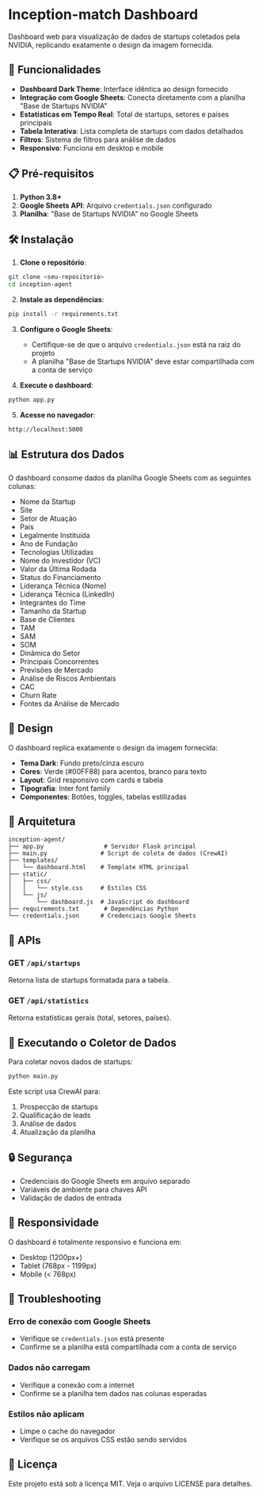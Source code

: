 # Inception-match Dashboard

Dashboard web para visualização de dados de startups coletados pela NVIDIA, replicando exatamente o design da imagem fornecida.

## 🚀 Funcionalidades

- **Dashboard Dark Theme**: Interface idêntica ao design fornecido
- **Integração com Google Sheets**: Conecta diretamente com a planilha "Base de Startups NVIDIA"
- **Estatísticas em Tempo Real**: Total de startups, setores e países principais
- **Tabela Interativa**: Lista completa de startups com dados detalhados
- **Filtros**: Sistema de filtros para análise de dados
- **Responsivo**: Funciona em desktop e mobile

## 📋 Pré-requisitos

1. **Python 3.8+**
2. **Google Sheets API**: Arquivo `credentials.json` configurado
3. **Planilha**: "Base de Startups NVIDIA" no Google Sheets

## 🛠️ Instalação

1. **Clone o repositório**:
```bash
git clone <seu-repositorio>
cd inception-agent
```

2. **Instale as dependências**:
```bash
pip install -r requirements.txt
```

3. **Configure o Google Sheets**:
   - Certifique-se de que o arquivo `credentials.json` está na raiz do projeto
   - A planilha "Base de Startups NVIDIA" deve estar compartilhada com a conta de serviço

4. **Execute o dashboard**:
```bash
python app.py
```

5. **Acesse no navegador**:
```
http://localhost:5000
```

## 📊 Estrutura dos Dados

O dashboard consome dados da planilha Google Sheets com as seguintes colunas:

- Nome da Startup
- Site
- Setor de Atuação
- País
- Legalmente Instituída
- Ano de Fundação
- Tecnologias Utilizadas
- Nome do Investidor (VC)
- Valor da Última Rodada
- Status do Financiamento
- Liderança Técnica (Nome)
- Liderança Técnica (LinkedIn)
- Integrantes do Time
- Tamanho da Startup
- Base de Clientes
- TAM
- SAM
- SOM
- Dinâmica do Setor
- Principais Concorrentes
- Previsões de Mercado
- Análise de Riscos Ambientais
- CAC
- Churn Rate
- Fontes da Análise de Mercado

## 🎨 Design

O dashboard replica exatamente o design da imagem fornecida:

- **Tema Dark**: Fundo preto/cinza escuro
- **Cores**: Verde (#00FF88) para acentos, branco para texto
- **Layout**: Grid responsivo com cards e tabela
- **Tipografia**: Inter font family
- **Componentes**: Botões, toggles, tabelas estilizadas

## 🔧 Arquitetura

```
inception-agent/
├── app.py                 # Servidor Flask principal
├── main.py               # Script de coleta de dados (CrewAI)
├── templates/
│   └── dashboard.html    # Template HTML principal
├── static/
│   ├── css/
│   │   └── style.css     # Estilos CSS
│   └── js/
│       └── dashboard.js  # JavaScript do dashboard
├── requirements.txt       # Dependências Python
└── credentials.json      # Credenciais Google Sheets
```

## 📡 APIs

### GET `/api/startups`
Retorna lista de startups formatada para a tabela.

### GET `/api/statistics`
Retorna estatísticas gerais (total, setores, países).

## 🚀 Executando o Coletor de Dados

Para coletar novos dados de startups:

```bash
python main.py
```

Este script usa CrewAI para:
1. Prospecção de startups
2. Qualificação de leads
3. Análise de dados
4. Atualização da planilha

## 🔒 Segurança

- Credenciais do Google Sheets em arquivo separado
- Variáveis de ambiente para chaves API
- Validação de dados de entrada

## 📱 Responsividade

O dashboard é totalmente responsivo e funciona em:
- Desktop (1200px+)
- Tablet (768px - 1199px)
- Mobile (< 768px)

## 🐛 Troubleshooting

### Erro de conexão com Google Sheets
- Verifique se `credentials.json` está presente
- Confirme se a planilha está compartilhada com a conta de serviço

### Dados não carregam
- Verifique a conexão com a internet
- Confirme se a planilha tem dados nas colunas esperadas

### Estilos não aplicam
- Limpe o cache do navegador
- Verifique se os arquivos CSS estão sendo servidos

## 📄 Licença

Este projeto está sob a licença MIT. Veja o arquivo LICENSE para detalhes.
